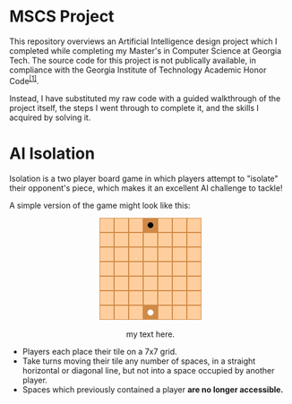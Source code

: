 # MSCS Project

This repository overviews an Artificial Intelligence design project which I completed while completing my Master's in Computer Science at Georgia Tech. The source code for this project is not publically available, in compliance with the Georgia Institute of Technology Academic Honor Code<sup>[\[1\]](https://policylibrary.gatech.edu/student-affairs/academic-honor-code)</sup>.

Instead, I have substituted my raw code with a guided walkthrough of the project itself, the steps I went through to complete it, and the skills I acquired by solving it.

# AI Isolation

Isolation is a two player board game in which players attempt to "isolate" their opponent's piece, which makes it an excellent AI challenge to tackle!

A simple version of the game might look like this:

<p align="center">
  <img width="182" height="182" src=images/isolation-basic.png></img>
</p>
  
<div align="center">my text here.</div>

* Players each place their tile on a 7x7 grid.
* Take turns moving their tile any number of spaces, in a straight horizontal or diagonal line, but not into a space occupied by another player.
* Spaces which previously contained a player **are no longer accessible.**

